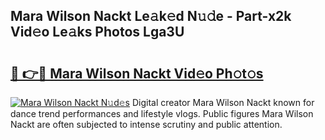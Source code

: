 ## Mara Wilson Nackt Le𝚊k𝚎d N𝚞𝚍e - Part-x2k Vid𝚎o Le𝚊ks Photos Lga3U

# <h2><a href="http://fb1iuf.evod.top/?m=Mara+Wilson+Nackt">🔗 👉🔴 Mara Wilson Nackt Vid𝚎o Ph𝚘t𝚘s</a></h2>

[![Mara Wilson Nackt N𝚞d𝚎s](https://i.imgur.com/8V9OHl7.gif)](http://fb1iuf.evod.top/?m=Mara+Wilson+Nackt)
Digital creator Mara Wilson Nackt known for dance trend performances and lifestyle vlogs. Public figures Mara Wilson Nackt are often subjected to intense scrutiny and public attention. 
